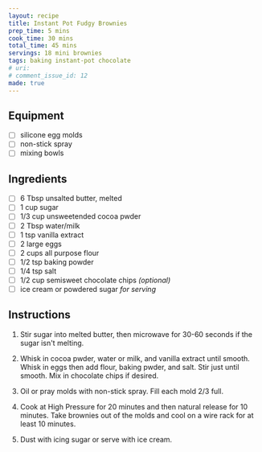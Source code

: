 ```yaml
---
layout: recipe
title: Instant Pot Fudgy Brownies
prep_time: 5 mins
cook_time: 30 mins
total_time: 45 mins
servings: 18 mini brownies
tags: baking instant-pot chocolate
# uri:
# comment_issue_id: 12
made: true
---
```

## Equipment
- [ ] silicone egg molds
- [ ] non-stick spray
- [ ] mixing bowls

## Ingredients
- [ ] 6 Tbsp unsalted butter, melted
- [ ] 1 cup sugar
- [ ] 1/3 cup unsweetended cocoa pwder
- [ ] 2 Tbsp water/milk
- [ ] 1 tsp vanilla extract
- [ ] 2 large eggs
- [ ] 2 cups all purpose flour
- [ ] 1/2 tsp baking powder
- [ ] 1/4 tsp salt
- [ ] 1/2 cup semisweet chocolate chips *(optional)*
- [ ] ice cream or powdered sugar *for serving*

## Instructions
1. Stir sugar into melted butter, then microwave for 30-60 seconds if the sugar isn't melting.

2. Whisk in cocoa pwder, water or milk, and vanilla extract until smooth. Whisk in eggs then add flour, baking pwder, and salt. Stir just until smooth. Mix in chocolate chips if desired.

3. Oil or pray molds with non-stick spray. Fill each mold 2/3 full.

4. Cook at High Pressure for 20 minutes and then natural release for 10 minutes. Take brownies out of the molds and cool on a wire rack for at least 10 minutes.

5. Dust with icing sugar or serve with ice cream.